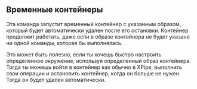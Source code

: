 ## Временные контейнеры

Эта команда запустит временный контейнер с указанным образом, который будет автоматически удален после его остановки. Контейнер продолжит работать, даже если в образе контейнера не будет указано ни одной команды, которая бы выполнялась.

Это может быть полезно, если ты хочешь быстро настроить определенное окружение, используя определенный образ контейнера. Тогда ты можешь войти в контейнер как обычно в XPipe, выполнить свои операции и остановить контейнер, когда он больше не нужен. Тогда он будет удален автоматически.